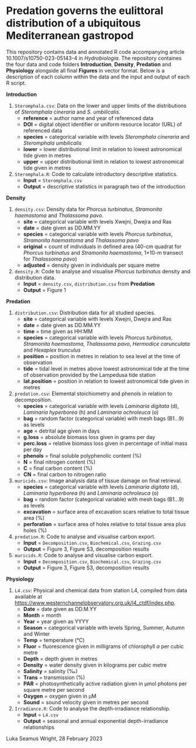 # Predation governs the eulittoral distribution of a ubiquitous Mediterranean gastropod
This repository contains data and annotated R code accompanying article 10.1007/s10750-023-05143-4 in *Hydrobiologia*. The repository containes the four data and code folders **Introduction**, **Density**, **Predation** and **Physiology** alongside all final **Figures** in vector format. Below is a description of each column within the data and the input and output of each R script.

**Introduction**
1. `Steromphala.csv`: Data on the lower and upper limits of the distributions of *Steromphala cineraria* and *S. umbilicalis*.
    - **reference** = author name and year of referenced data
    - **DOI** = digital object identifier or uniform resource locator (URL) of referenced data
    - **species** = categorical variable with levels *Steromphala cineraria* and *Steromphala umbilicalis*
    - **lower** = lower distributional limit in relation to lowest astronomical tide given in metres
    - **upper** = upper distributional limit in relation to lowest astronomical tide given in metres
2. `Steromphala.R`: Code to calculate introductory descriptive statistics.
    - **Input** = `Steromphala.csv`
    - **Output** = descriptive statistics in paragraph two of the introduction

**Density**
1. `density.csv`: Density data for *Phorcus turbinatus*, *Stramonita haemastoma* and *Thalassoma pavo*.
    - **site** = categorical variable with levels Xwejni, Dwejra and Ras 
    - **date** = date given as DD.MM.YY
    - **species** = categorical variable with levels *Phorcus turbinatus*, *Stramonita haemastoma* and *Thalassoma pavo*
    - **original** = count of individuals in defined area (40-cm quadrat for *Phorcus turbinatus* and *Stramonita haemastoma*, 1×10-m transect for *Thalassoma pavo*)
    - **adjusted** = density given in individuals per square metre
2. `density.R`: Code to analyse and visualise *Phorcus turbinatus* density and distribution data.
    - **Input** = `density.csv`, `distribution.csv` from **Predation**
    - **Output** = Figure 1

**Predation**
1. `distribution.csv`: Distribution data for all studied species.
    - **site** = categorical variable with levels Xwejni, Dwejra and Ras
    - **date** = date given as DD.MM.YY
    - **time** = time given as HH:MM
    - **species** = categorical variable with levels *Phorcus turbinatus*, *Stramonita haemastoma*, *Thalassoma pavo*, *Hermodice carunculata* and *Hexaplex trunculus*
    - **position** = position in metres in relation to sea level at the time of observation
    - **tide** = tidal level in metres above lowest astronomical tide at the time of observation provided by the Lampedusa tide station 
    - **lat.position** = position in relation to lowest astronomical tide given in metres
2. `predation.csv`: Elemental stoichiometry and phenols in relation to decomposition.
    - **species** = categorical variable with levels *Laminaria digitata* (d), *Laminaria hyperborea* (h) and *Laminaria ochroleuca* (o)
    - **bag** = random factor (categorical variable) with mesh bags (B1...9) as levels
    - **age** = detrital age given in days
    - **g.loss** = absolute biomass loss given in grams per day
    - **perc.loss** = relative biomass loss given in percentage of initial mass per day
    - **phenols** = final soluble polyphenolic content (%)
    - **N** = final nitrogen content (%)
    - **C** = final carbon content (%)
    - **CN** = final carbon to nitrogen ratio
3. `muricids.csv`: Image analysis data of tissue damage on final retrieval.
    - **species** = categorical variable with levels *Laminaria digitata* (d), *Laminaria hyperborea* (h) and *Laminaria ochroleuca* (o)
    - **bag** = random factor (categorical variable) with mesh bags (B1...9) as levels
    - **excavation** = surface area of excavation scars relative to total tissue area (%)
    - **perforation** = surface area of holes relative to total tissue area plus holes (%)
4. `predation.R`: Code to analyse and visualise carbon export.
    - **Input** = `Decomposition.csv`, `Biochemical.csv`, `Grazing.csv` 
    - **Output** = Figure 3, Figure S3, decomposition results
5. `muricids.R`: Code to analyse and visualise carbon export.
    - **Input** = `Decomposition.csv`, `Biochemical.csv`, `Grazing.csv` 
    - **Output** = Figure 3, Figure S3, decomposition results
    
**Physiology**
1. `L4.csv`: Physical and chemical data from station L4, compiled from data available at https://www.westernchannelobservatory.org.uk/l4_ctdf/index.php.
    - **Date** = date given as DD.M.YY
    - **Month** = month
    - **Year** = year given as YYYY
    - **Season** = categorical variable with levels Spring, Summer, Autumn and Winter
    - **Temp** = temperature (°C)
    - **Fluor** = fluorescence given in milligrams of chlorophyll *a* per cubic metre
    - **Depth** = depth given in metres
    - **Density** = water density given in kilograms per cubic metre
    - **Salinity** = salinity (‰)
    - **Trans** = transmission (%)
    - **PAR** = photosynthetically active radiation given in µmol photons per square metre per second
    - **Oxygen** = oxygen given in µM
    - **Sound** = sound velocity given in metres per second
2. `Irradiance.R`: Code to analyse the depth-irradiance relationship.
    - **Input** = `L4.csv`
    - **Output** = seasonal and annual exponential depth-irradiance relationships 

Luka Seamus Wright, 28 February 2023
